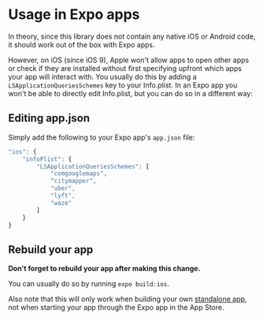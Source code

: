 # Usage in Expo apps

In theory, since this library does not contain any native iOS or Android code, it should work out of the box with Expo apps. 

However, on iOS (since iOS 9), Apple won't allow apps to open other apps or check if they are installed without first specifying upfront which apps your app will interact with. You usually do this by adding a `LSApplicationQueriesSchemes` key to your Info.plist. In an Expo app you won't be able to directly edit Info.plist, but you can do so in a different way:


## Editing app.json

Simply add the following to your Expo app's `app.json` file:

```js
"ios": {
 	"infoPlist": {
 		"LSApplicationQueriesSchemes": [
 			"comgooglemaps",
 			"citymapper",
 			"uber",
 			"lyft",
 			"waze"
 		]
 	}
}
```


## Rebuild your app

**Don't forget to rebuild your app after making this change.** 

You can usually do so by running `expo build:ios`.

Also note that this will only work when building your own [standalone app](https://docs.expo.io/versions/latest/distribution/building-standalone-apps), not when starting your app through the Expo app in the App Store.
